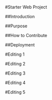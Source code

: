 #Starter Web Project

##Introduction

##Purpose

##How to Contribute


##Deployment

#Editing 1

#Editing 2

#Editing 3

#Editing 4

#Editing 5